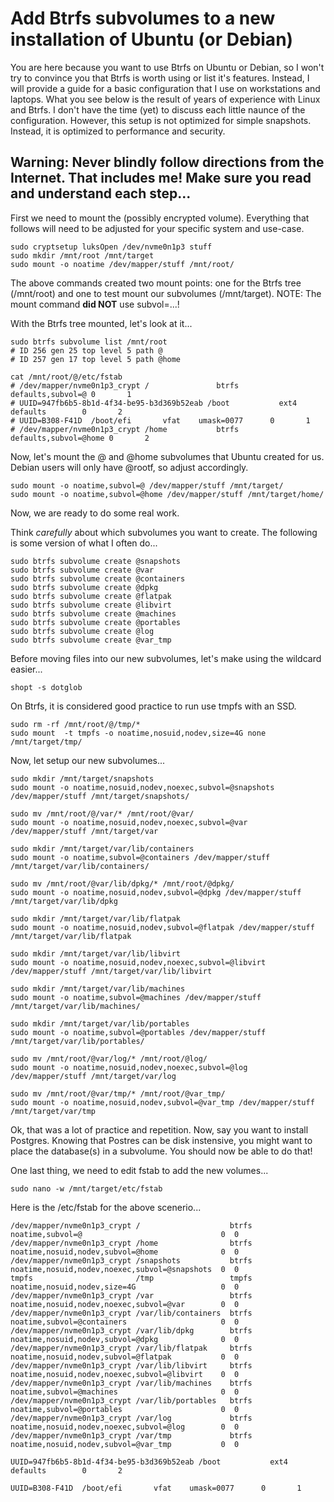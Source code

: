# Add Btrfs subvolumes to a new installation of Ubuntu (or Debian)

You are here because you want to use Btrfs on Ubuntu or Debian, so I won't try to convince you that Btrfs is worth using or list it's features. Instead, I will provide a guide for a basic configuration that I use on workstations and laptops. What you see below is the result of years of experience with Linux and Btrfs. I don't have the time (yet) to discuss each little naunce of the configuration. However, this setup is not optimized for simple snapshots. Instead, it is optimized to performance and security.

## Warning: Never blindly follow directions from the Internet. That includes me! Make sure you read and understand each step...

First we need to mount the (possibly encrypted volume). Everything that follows will need to be adjusted for your specific system and use-case. 
```
sudo cryptsetup luksOpen /dev/nvme0n1p3 stuff
sudo mkdir /mnt/root /mnt/target
sudo mount -o noatime /dev/mapper/stuff /mnt/root/
```
The above commands created two mount points: one for the Btrfs tree (/mnt/root) and one to test mount our subvolumes (/mnt/target). NOTE: The mount command **did NOT** use subvol=...!

With the Btrfs tree mounted, let's look at it...
```
sudo btrfs subvolume list /mnt/root
# ID 256 gen 25 top level 5 path @
# ID 257 gen 17 top level 5 path @home

```

```
cat /mnt/root/@/etc/fstab
# /dev/mapper/nvme0n1p3_crypt /               btrfs   defaults,subvol=@ 0       1
# UUID=947fb6b5-8b1d-4f34-be95-b3d369b52eab /boot           ext4    defaults        0       2
# UUID=B308-F41D  /boot/efi       vfat    umask=0077      0       1
# /dev/mapper/nvme0n1p3_crypt /home           btrfs   defaults,subvol=@home 0       2
```

Now, let's mount the @ and @home subvolumes that Ubuntu created for us. Debian users will only have @rootf, so adjust accordingly.
```
sudo mount -o noatime,subvol=@ /dev/mapper/stuff /mnt/target/
sudo mount -o noatime,subvol=@home /dev/mapper/stuff /mnt/target/home/
```
Now, we are ready to do some real work.

Think *carefully* about which subvolumes you want to create. The following is some version of what I often do...
```
sudo btrfs subvolume create @snapshots
sudo btrfs subvolume create @var
sudo btrfs subvolume create @containers
sudo btrfs subvolume create @dpkg
sudo btrfs subvolume create @flatpak
sudo btrfs subvolume create @libvirt
sudo btrfs subvolume create @machines
sudo btrfs subvolume create @portables
sudo btrfs subvolume create @log
sudo btrfs subvolume create @var_tmp
```

Before moving files into our new subvolumes, let's make using the wildcard easier...
```
shopt -s dotglob
```

On Btrfs, it is considered good practice to run use tmpfs with an SSD.
```
sudo rm -rf /mnt/root/@/tmp/*
sudo mount  -t tmpfs -o noatime,nosuid,nodev,size=4G none /mnt/target/tmp/
```

Now, let setup our new subvolumes...
```
sudo mkdir /mnt/target/snapshots
sudo mount -o noatime,nosuid,nodev,noexec,subvol=@snapshots /dev/mapper/stuff /mnt/target/snapshots/

sudo mv /mnt/root/@/var/* /mnt/root/@var/
sudo mount -o noatime,nosuid,nodev,noexec,subvol=@var /dev/mapper/stuff /mnt/target/var

sudo mkdir /mnt/target/var/lib/containers
sudo mount -o noatime,subvol=@containers /dev/mapper/stuff /mnt/target/var/lib/containers/

sudo mv /mnt/root/@var/lib/dpkg/* /mnt/root/@dpkg/
sudo mount -o noatime,nosuid,nodev,subvol=@dpkg /dev/mapper/stuff /mnt/target/var/lib/dpkg

sudo mkdir /mnt/target/var/lib/flatpak
sudo mount -o noatime,nosuid,nodev,subvol=@flatpak /dev/mapper/stuff /mnt/target/var/lib/flatpak

sudo mkdir /mnt/target/var/lib/libvirt
sudo mount -o noatime,nosuid,nodev,noexec,subvol=@libvirt /dev/mapper/stuff /mnt/target/var/lib/libvirt

sudo mkdir /mnt/target/var/lib/machines
sudo mount -o noatime,subvol=@machines /dev/mapper/stuff /mnt/target/var/lib/machines/

sudo mkdir /mnt/target/var/lib/portables
sudo mount -o noatime,subvol=@portables /dev/mapper/stuff /mnt/target/var/lib/portables/

sudo mv /mnt/root/@var/log/* /mnt/root/@log/
sudo mount -o noatime,nosuid,nodev,noexec,subvol=@log /dev/mapper/stuff /mnt/target/var/log

sudo mv /mnt/root/@var/tmp/* /mnt/root/@var_tmp/
sudo mount -o noatime,nosuid,nodev,subvol=@var_tmp /dev/mapper/stuff /mnt/target/var/tmp
```
Ok, that was a lot of practice and repetition. Now, say you want to install Postgres. Knowing that Postres can be disk instensive, you might want to place the database(s) in a subvolume. You should now be able to do that!

One last thing, we need to edit fstab to add the new volumes...

```
sudo nano -w /mnt/target/etc/fstab
```

Here is the /etc/fstab for the above scenerio...
```
/dev/mapper/nvme0n1p3_crypt /                    btrfs   noatime,subvol=@                               0  0
/dev/mapper/nvme0n1p3_crypt /home                btrfs   noatime,nosuid,nodev,subvol=@home              0  0
/dev/mapper/nvme0n1p3_crypt /snapshots           btrfs   noatime,nosuid,nodev,noexec,subvol=@snapshots  0  0
tmpfs                       /tmp                 tmpfs   noatime,nosuid,nodev,size=4G                   0  0
/dev/mapper/nvme0n1p3_crypt /var                 btrfs   noatime,nosuid,nodev,noexec,subvol=@var        0  0
/dev/mapper/nvme0n1p3_crypt /var/lib/containers  btrfs   noatime,subvol=@containers                     0  0
/dev/mapper/nvme0n1p3_crypt /var/lib/dpkg        btrfs   noatime,nosuid,nodev,subvol=@dpkg              0  0
/dev/mapper/nvme0n1p3_crypt /var/lib/flatpak     btrfs   noatime,nosuid,nodev,subvol=@flatpak           0  0
/dev/mapper/nvme0n1p3_crypt /var/lib/libvirt     btrfs   noatime,nosuid,nodev,noexec,subvol=@libvirt    0  0
/dev/mapper/nvme0n1p3_crypt /var/lib/machines    btrfs   noatime,subvol=@machines                       0  0
/dev/mapper/nvme0n1p3_crypt /var/lib/portables   btrfs   noatime,subvol=@portables                      0  0
/dev/mapper/nvme0n1p3_crypt /var/log             btrfs   noatime,nosuid,nodev,noexec,subvol=@log        0  0
/dev/mapper/nvme0n1p3_crypt /var/tmp             btrfs   noatime,nosuid,nodev,subvol=@var_tmp           0  0

UUID=947fb6b5-8b1d-4f34-be95-b3d369b52eab /boot           ext4    defaults        0       2

UUID=B308-F41D  /boot/efi       vfat    umask=0077      0       1
```
